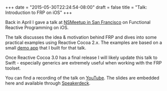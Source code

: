 +++
date = "2015-05-30T22:24:54-08:00"
draft = false
title = "Talk: Introduction to FRP on iOS"
+++

Back in April I gave a talk at [NSMeetup in San Francisco](http://www.meetup.com/nsmeetup/events/220950179/) on Functional Reactive Programming on iOS.

<!--more-->

The talk discusses the idea & motivation behind FRP and dives into some practical examples using Reactive Cocoa 2.x. The examples are based on a small [demo app](https://github.com/Ben-G/PeopleCRM) that I built for that talk.

Once Reactive Cocoa 3.0 has a final release I will likely update this talk to Swift - especially generics are extremely useful when working with the FRP toolset.

You can find a recording of the talk on [YouTube](https://www.youtube.com/watch?v=I6mXJwFQ1YY). The slides are embedded here and available through [Speakerdeck](https://speakerdeck.com/benjamin_encz/functional-reactive-programming-on-ios).

<script async class="speakerdeck-embed" data-id="066b72a201f74767bbb16b29fc767c51" data-ratio="1.77777777777778" src="//speakerdeck.com/assets/embed.js"></script>
